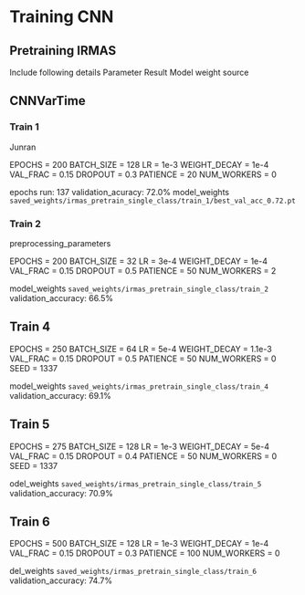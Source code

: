 # Training CNN

## Pretraining IRMAS

Include following details
Parameter
Result
Model weight source

## CNNVarTime

### Train 1

Junran

EPOCHS       = 200
BATCH_SIZE   = 128
LR           = 1e-3
WEIGHT_DECAY = 1e-4
VAL_FRAC     = 0.15
DROPOUT      = 0.3
PATIENCE     = 20
NUM_WORKERS  = 0 

epochs run: 137
validation_acuracy: 72.0%
model_weights `saved_weights/irmas_pretrain_single_class/train_1/best_val_acc_0.72.pt`

### Train 2

preprocessing_parameters

EPOCHS       = 200
BATCH_SIZE   = 32
LR           = 3e-4
WEIGHT_DECAY = 1e-4
VAL_FRAC     = 0.15
DROPOUT      = 0.5
PATIENCE     = 50
NUM_WORKERS  = 2

model_weights `saved_weights/irmas_pretrain_single_class/train_2`
validation_accuracy: 66.5%

## Train 4

EPOCHS = 250
BATCH_SIZE = 64
LR = 5e-4
WEIGHT_DECAY = 1.1e-3
VAL_FRAC = 0.15
DROPOUT = 0.5
PATIENCE = 50
NUM_WORKERS = 0
SEED = 1337

model_weights `saved_weights/irmas_pretrain_single_class/train_4`
validation_accuracy: 69.1%

## Train 5

EPOCHS = 275
BATCH_SIZE = 128
LR = 1e-3
WEIGHT_DECAY = 5e-4
VAL_FRAC = 0.15
DROPOUT = 0.4
PATIENCE = 50
NUM_WORKERS = 0
SEED = 1337

odel_weights `saved_weights/irmas_pretrain_single_class/train_5`
validation_accuracy: 70.9%

## Train 6

EPOCHS       = 500
BATCH_SIZE   = 128
LR           = 1e-3
WEIGHT_DECAY = 1e-4
VAL_FRAC     = 0.15
DROPOUT      = 0.3
PATIENCE     = 100
NUM_WORKERS  = 0 

del_weights `saved_weights/irmas_pretrain_single_class/train_6`
validation_accuracy: 74.7%